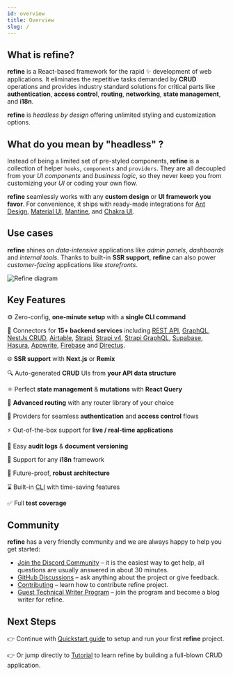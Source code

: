 ```yaml
---
id: overview
title: Overview
slug: /
---
```


## What is refine?

**refine** is a React-based framework for the rapid ✨ development of web applications.
It eliminates the repetitive tasks demanded by **CRUD** operations and provides industry standard solutions for critical parts like **authentication**, **access control**, **routing**, **networking**, **state management**, and **i18n**.

**refine** is _headless by design_ offering unlimited styling and customization options.

## What do you mean by "headless" ?

Instead of being a limited set of pre-styled components, **refine** is a collection of helper `hooks`, `components` and `providers`. They are all decoupled from your _UI components_ and _business logic_, so they never keep you from customizing your _UI_ or coding your own flow.

**refine** seamlessly works with any **custom design** or **UI framework you favor**. For convenience, it ships with ready-made integrations for [Ant Design](https://ant.design/), [Material UI](https://mui.com/material-ui/getting-started/overview/), [Mantine](https://mantine.dev/), and [Chakra UI](https://chakra-ui.com/).

## Use cases

**refine** shines on _data-intensive_ applications like _admin panels_, _dashboards_ and _internal tools_. Thanks to built-in **SSR support**, **refine** can also power _customer-facing_ applications like _storefronts_.

<img src="https://refine.ams3.cdn.digitaloceanspaces.com/website/static/img/diagram.png" alt="Refine diagram" />

## Key Features

⚙️ Zero-config, **one-minute setup** with a **single CLI command**

🔌 Connectors for **15+ backend services** including [REST API](https://github.com/refinedev/refine/tree/v3/packages/simple-rest), [GraphQL](https://github.com/refinedev/refine/tree/v3/packages/graphql), [NestJs CRUD](https://github.com/refinedev/refine/tree/v3/packages/nestjsx-crud), [Airtable](https://github.com/refinedev/refine/tree/v3/packages/airtable), [Strapi](https://github.com/refinedev/refine/tree/v3/packages/strapi), [Strapi v4](https://github.com/refinedev/refine/tree/v3/packages/strapi-v4), [Strapi GraphQL](https://github.com/refinedev/refine/tree/v3/packages/strapi-graphql), [Supabase](https://github.com/refinedev/refine/tree/v3/packages/supabase), [Hasura](https://github.com/refinedev/refine/tree/v3/packages/hasura), [Appwrite](https://github.com/refinedev/refine/tree/v3/packages/appwrite), [Firebase](https://firebase.google.com/) and [Directus](https://directus.io/).

🌐 **SSR support** with **Next.js** or **Remix**

🔍 Auto-generated **CRUD** UIs from **your API data structure**

⚛ Perfect **state management** & **mutations** with **React Query**

🔀 **Advanced routing** with any router library of your choice

🔐 Providers for seamless **authentication** and **access control** flows

⚡ Out-of-the-box support for **live / real-time applications**

📄 Easy **audit logs** & **document versioning**

💬 Support for any **i18n** framework

💪 Future-proof, **robust architecture**

⌛️ Built-in [CLI](https://refine.dev/docs/packages/documentation/cli/) with time-saving features

✅ Full **test coverage**

## Community

**refine** has a very friendly community and we are always happy to help you get started:

- [Join the Discord Community](https://discord.gg/refine) – it is the easiest way to get help, all questions are usually answered in about 30 minutes.
- [GitHub Discussions](https://github.com/refinedev/refine/discussions) – ask anything about the project or give feedback.
- [Contributing](/docs/3.xx.xx/contributing/) – learn how to contribute refine project.
- [Guest Technical Writer Program](https://refine.dev/blog/refine-writer-program/) – join the program and become a blog writer for refine.

## Next Steps

👉 Continue with [Quickstart guide](/docs/3.xx.xx/getting-started/quickstart/) to setup and run your first **refine** project.

👉 Or jump directly to [Tutorial](/docs/3.xx.xx/tutorial/introduction/index/) to learn refine by building a full-blown CRUD application.
